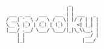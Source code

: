 ```
                        _          
                       | |         
  ___ _ __   ___   ___ | | ___   _ 
 / __| '_ \ / _ \ / _ \| |/ / | | |
 \__ \ |_) | (_) | (_) |   <| |_| |
 |___/ .__/ \___/ \___/|_|\_\\__, |
     | |                      __/ |
     |_|                     |___/ 
```

<!---
windBugg/windBugg is a ✨ special ✨ repository because its `README.md` (this file) appears on your GitHub profile.
You can click the Preview link to take a look at your changes.
--->
